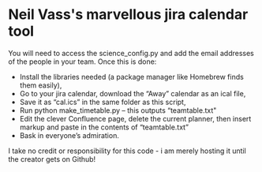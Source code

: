 # Neil Vass's marvellous jira calendar tool

You will need to access the science_config.py and add the email addresses of the people in your team.  Once this is done:

* Install the libraries needed (a package manager like Homebrew finds them easily), 
* Go to your jira calendar, download the “Away” calendar as an ical file,
* Save it as “cal.ics” in the same folder as this script,
* Run python make_timetable.py – this outputs “teamtable.txt"
* Edit the clever Confluence page, delete the current planner, then insert markup and paste in the contents of “teamtable.txt”
* Bask in everyone’s admiration.

I take no credit or responsibility for this code - i am merely hosting it until the creator gets on Github!
